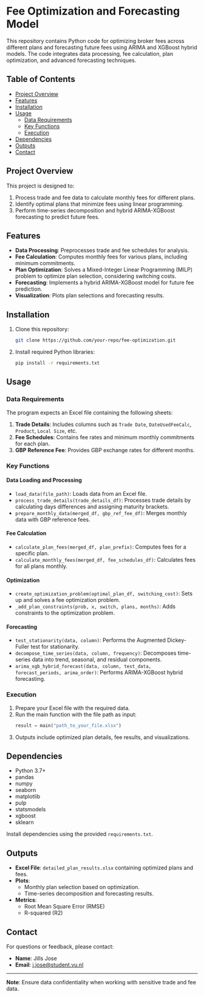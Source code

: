 # Fee Optimization and Forecasting Model

This repository contains Python code for optimizing broker fees across different plans and forecasting future fees using ARIMA and XGBoost hybrid models. The code integrates data processing, fee calculation, plan optimization, and advanced forecasting techniques.

## Table of Contents

- [Project Overview](#project-overview)
- [Features](#features)
- [Installation](#installation)
- [Usage](#usage)
  - [Data Requirements](#data-requirements)
  - [Key Functions](#key-functions)
  - [Execution](#execution)
- [Dependencies](#dependencies)
- [Outputs](#outputs)
- [Contact](#contact)

## Project Overview

This project is designed to:
1. Process trade and fee data to calculate monthly fees for different plans.
2. Identify optimal plans that minimize fees using linear programming.
3. Perform time-series decomposition and hybrid ARIMA-XGBoost forecasting to predict future fees.

## Features

- **Data Processing**: Preprocesses trade and fee schedules for analysis.
- **Fee Calculation**: Computes monthly fees for various plans, including minimum commitments.
- **Plan Optimization**: Solves a Mixed-Integer Linear Programming (MILP) problem to optimize plan selection, considering switching costs.
- **Forecasting**: Implements a hybrid ARIMA-XGBoost model for future fee prediction.
- **Visualization**: Plots plan selections and forecasting results.

## Installation

1. Clone this repository:
   ```bash
   git clone https://github.com/your-repo/fee-optimization.git
   ```
2. Install required Python libraries:
   ```bash
   pip install -r requirements.txt
   ```

## Usage

### Data Requirements

The program expects an Excel file containing the following sheets:
1. **Trade Details**: Includes columns such as `Trade Date`, `DateUsedFeeCalc`, `Product`, `Local Size`, etc.
2. **Fee Schedules**: Contains fee rates and minimum monthly commitments for each plan.
3. **GBP Reference Fee**: Provides GBP exchange rates for different months.

### Key Functions

#### Data Loading and Processing
- `load_data(file_path)`: Loads data from an Excel file.
- `process_trade_details(trade_details_df)`: Processes trade details by calculating days differences and assigning maturity brackets.
- `prepare_monthly_data(merged_df, gbp_ref_fee_df)`: Merges monthly data with GBP reference fees.

#### Fee Calculation
- `calculate_plan_fees(merged_df, plan_prefix)`: Computes fees for a specific plan.
- `calculate_monthly_fees(merged_df, fee_schedules_df)`: Calculates fees for all plans monthly.

#### Optimization
- `create_optimization_problem(optimal_plan_df, switching_cost)`: Sets up and solves a fee optimization problem.
- `_add_plan_constraints(prob, x, switch, plans, months)`: Adds constraints to the optimization problem.

#### Forecasting
- `test_stationarity(data, column)`: Performs the Augmented Dickey-Fuller test for stationarity.
- `decompose_time_series(data, column, frequency)`: Decomposes time-series data into trend, seasonal, and residual components.
- `arima_xgb_hybrid_forecast(data, column, test_data, forecast_periods, arima_order)`: Performs ARIMA-XGBoost hybrid forecasting.

### Execution

1. Prepare your Excel file with the required data.
2. Run the main function with the file path as input:
   ```python
   result = main("path_to_your_file.xlsx")
   ```
3. Outputs include optimized plan details, fee results, and visualizations.

## Dependencies

- Python 3.7+
- pandas
- numpy
- seaborn
- matplotlib
- pulp
- statsmodels
- xgboost
- sklearn

Install dependencies using the provided `requirements.txt`.

## Outputs

- **Excel File**: `detailed_plan_results.xlsx` containing optimized plans and fees.
- **Plots**:
  - Monthly plan selection based on optimization.
  - Time-series decomposition and forecasting results.
- **Metrics**:
  - Root Mean Square Error (RMSE)
  - R-squared (R2)

## Contact

For questions or feedback, please contact:
- **Name**: Jills Jose
- **Email**: j.jose@student.vu.nl

---

**Note**: Ensure data confidentiality when working with sensitive trade and fee data.

